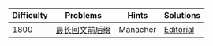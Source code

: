 | Difficulty | Problems | Hints | Solutions |
|------------|------------|-----------|-----------|
| 1800 | [最长回文前后缀](https://www.luogu.com.cn/problem/P12213) | Manacher | [Editorial](https://github.com/aboutliu/Daily_Problem/blob/main/2025/04/20/solution/最长回文前后缀.md) |
